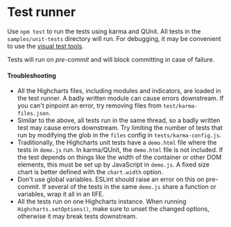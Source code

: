 # Test runner

Use `npm test` to run the tests using karma and QUnit. All tests in the `samples/unit-tests`
directory will run. For debugging, it may be convenient to use the
[visual test tools](https://github.com/highcharts/highcharts/tree/master/utils).

Tests will run on _pre-commit_ and will block committing in case of failure.

#### Troubleshooting
- All the Highcharts files, including modules and indicators, are loaded in the
  test runner. A badly written module can cause errors downstream. If you
  can't pinpoint an error, try removing files from `test/karma-files.json`.
- Similar to the above, all tests run in the same thread, so a badly written 
  test may cause errors downstream. Try limiting the number of tests that run
  by modifying the glob in the `files` config in `tests/karma-config.js`.
- Traditionally, the Highcharts unit tests have a `demo.html` file where the
  tests in `demo.js` run. In karma/QUnit, the `demo.html` file is not included.
  If the test depends on things like the width of the container or other DOM 
  elements, this must be set up by JavaScript in `demo.js`. A fixed size chart
  is better defined with the `chart.width` option.
- Don't use global variables. ESLint should raise an error on this on pre-commit.
  If several of the tests in the same `demo.js` share a function or variables,
  wrap it all in an IIFE.
- All the tests run on one Highcharts instance. When running `Highcharts.setOptions()`,
  make sure to unset the changed options, otherwise it may break tests
  downstream.
